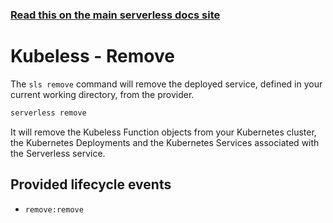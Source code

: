 <!--
title: Serverless Framework Commands - Kubeless - Remove
menuText: remove
menuOrder: 6
description: Remove a deployed Service and all of its Kubeless Functions and Kubernetes Deployments and Services.
layout: Doc
-->

<!-- DOCS-SITE-LINK:START automatically generated  -->
### [Read this on the main serverless docs site](https://www.serverless.com/framework/docs/providers/kubeless/cli-reference/remove)
<!-- DOCS-SITE-LINK:END -->

# Kubeless - Remove

The `sls remove` command will remove the deployed service, defined in your current working directory, from the provider.

```bash
serverless remove
```

It will remove the Kubeless Function objects from your Kubernetes cluster, the Kubernetes Deployments and the Kubernetes Services associated with the Serverless service.

## Provided lifecycle events
- `remove:remove`
